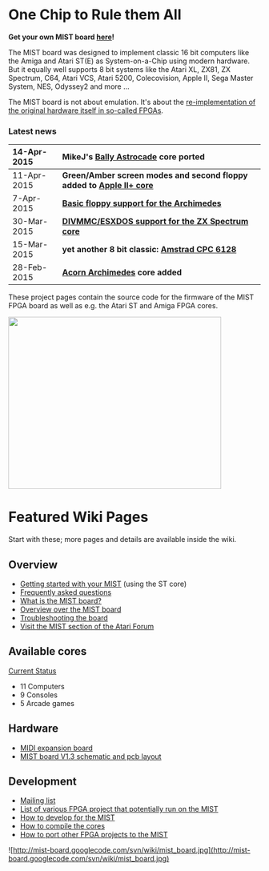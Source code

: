 # One Chip to Rule them All #

**Get your own MIST board [here](http://lotharek.pl/product.php?pid=96)!**

The MIST board was designed to implement classic 16 bit computers like the Amiga and Atari ST(E) as System-on-a-Chip using modern hardware. But it equally well supports 8 bit systems like the Atari XL, ZX81, ZX Spectrum, C64, Atari VCS, Atari 5200, Colecovision, Apple II, Sega Master System, NES, Odyssey2 and more ...

The MIST board is not about emulation. It's about the [re-implementation of the original hardware itself in so-called FPGAs](WhatIsThis.md).


### Latest news ###
| 14-Apr-2015 | **MikeJ's [Bally Astrocade](https://code.google.com/p/mist-board/source/browse/trunk/bin/cores/astrocade) core ported** |
|:------------|:------------------------------------------------------------------------------------------------------------------------|
| 11-Apr-2015 | **Green/Amber screen modes and second floppy added to [Apple II+ core](CoreDocApple2.md)** |
| 7-Apr-2015 | **[Basic floppy support for the Archimedes](CoreDocArchimedes.md)** |
| 30-Mar-2015 | **[DIVMMC/ESXDOS support for the ZX Spectrum core](CoreDocSpectrum.md)** |
| 15-Mar-2015 | **yet another 8 bit classic: [Amstrad CPC 6128](CoreDocAmstrad.md)** |
| 28-Feb-2015 | **[Acorn Archimedes](CoreDocArchimedes.md) core added** |

These project pages contain the source code for the firmware of the MIST FPGA board as well as e.g. the Atari ST and Amiga FPGA cores.

<a href='http://www.youtube.com/watch?feature=player_embedded&v=RmK2udIhhS4' target='_blank'><img src='http://img.youtube.com/vi/RmK2udIhhS4/0.jpg' width='425' height=344 /></a>

# Featured Wiki Pages #

Start with these; more pages and details are available inside the wiki.


## Overview ##

  * [Getting started with your MIST](GettingStarted.md) (using the ST core)
  * [Frequently asked questions](FaQ.md)
  * [What is the MIST board?](WhatIsThis.md)
  * [Overview over the MIST board](TheBoard.md)
  * [Troubleshooting the board](Troubleshooting.md)
  * [Visit the MIST section of the Atari Forum](http://www.atari-forum.com/viewforum.php?f=101)

## Available cores ##
[Current Status](https://code.google.com/p/mist-board/wiki/CoreStatus)
  * 11 Computers
  * 9 Consoles
  * 5 Arcade games


## Hardware ##
  * [MIDI expansion board](MidiAddon.md)
  * [MIST board V1.3 schematic and pcb layout](Board13.md)



## Development ##

  * [Mailing list](https://groups.google.com/forum/#!forum/mist-board-devel)
  * [List of various FPGA project that potentially run on the MIST](ListOfFPGAProjects.md)
  * [How to develop for the MIST](HowToDevelopForTheMist.md)
  * [How to compile the cores](HowToCompileTheCore.md)
  * [How to port other FPGA projects to the MIST](PortingCores.md)

![http://mist-board.googlecode.com/svn/wiki/mist_board.jpg](http://mist-board.googlecode.com/svn/wiki/mist_board.jpg)